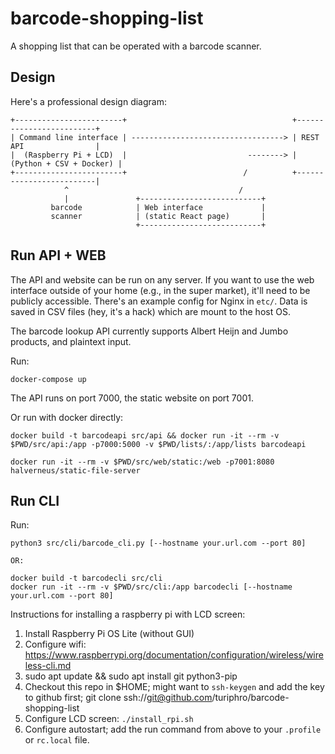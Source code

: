# barcode-shopping-list
A shopping list that can be operated with a barcode scanner.


## Design
Here's a professional design diagram:

    +------------------------+                                     +-------------------------+
    | Command line interface | ----------------------------------> | REST API                |
    |  (Raspberry Pi + LCD)  |                           --------> | (Python + CSV + Docker) |
    +------------------------+                          /          +-------------------------|
                ^                                      /
                |               +---------------------------+
             barcode            | Web interface             |
             scanner            | (static React page)       |
                                +---------------------------+


## Run API + WEB

The API and website can be run on any server. If you want to use the web interface outside of
your home (e.g., in the super market), it'll need to be publicly accessible. There's an
example config for Nginx in `etc/`. Data is saved in CSV files (hey, it's a hack) which are
mount to the host OS.

The barcode lookup API currently supports Albert Heijn and Jumbo products, and plaintext input.

Run:

    docker-compose up

The API runs on port 7000, the static website on port 7001.

Or run with docker directly:

    docker build -t barcodeapi src/api && docker run -it --rm -v $PWD/src/api:/app -p7000:5000 -v $PWD/lists/:/app/lists barcodeapi

    docker run -it --rm -v $PWD/src/web/static:/web -p7001:8080 halverneus/static-file-server


## Run CLI

Run:

    python3 src/cli/barcode_cli.py [--hostname your.url.com --port 80]

    OR:

    docker build -t barcodecli src/cli
    docker run -it --rm -v $PWD/src/cli:/app barcodecli [--hostname your.url.com --port 80]

Instructions for installing a raspberry pi with LCD screen:

1. Install Raspberry Pi OS Lite (without GUI)
2. Configure wifi:
   https://www.raspberrypi.org/documentation/configuration/wireless/wireless-cli.md
3. sudo apt update && sudo apt install git python3-pip
3. Checkout this repo in $HOME;
   might want to `ssh-keygen` and add the key to github first;
   git clone ssh://git@github.com/turiphro/barcode-shopping-list
4. Configure LCD screen:
   `./install_rpi.sh`
5. Configure autostart; add the run command from above to your `.profile` or `rc.local` file.

